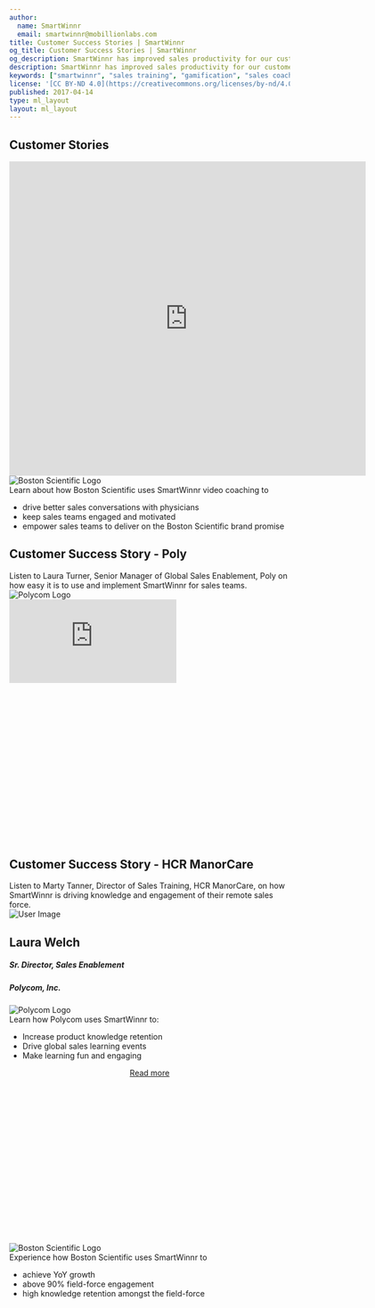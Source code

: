 ```yaml
---
author:
  name: SmartWinnr
  email: smartwinnr@mobillionlabs.com
title: Customer Success Stories | SmartWinnr
og_title: Customer Success Stories | SmartWinnr
og_description: SmartWinnr has improved sales productivity for our customers. Read their success stories and best practices.
description: SmartWinnr has improved sales productivity for our customers. Read their success stories and best practices.
keywords: ["smartwinnr", "sales training", "gamification", "sales coaching", "sales performance", "sales enablement", "solutions", "success stories"]
license: '[CC BY-ND 4.0](https://creativecommons.org/licenses/by-nd/4.0)'
published: 2017-04-14
type: ml_layout
layout: ml_layout
---
```


<!-- top blue tile -->
<section class="ml_interview">
  <div class="ml_top_container">
    <div class="row">
      <div class="col-md-12 col-sm-12">
        <h1 class="ml_body_text_white text-center">Customer Stories</h1>
      </div>
    </div>
  </div>
</section>

<!-- Rebecca (BSC) video -->
<section class="ml-background-white padding50">
  <div class="row ml_div_contents_in_center">
    <div class="col-lg-6 col-md-6 col-sm-6 col-xs-12">
      <div class="ml_iframe_video_wrapper">
        <iframe src="https://player.vimeo.com/video/474095648" width="640" height="564" frameborder="0" allow="autoplay; fullscreen" allowfullscreen></iframe>
      </div>
    </div>
    <div class="col-lg-6 col-md-6 col-sm-6 col-xs-12">
      <div class="text-center">
        <img class="ml_company_logo" src="/images/org-logos/bsc.png" alt="Boston Scientific Logo">
      </div>
      <div class="ml-subtext">Learn about how Boston Scientific uses SmartWinnr video coaching to
        <ul>
          <li>drive better sales conversations with physicians</li>
          <li>keep sales teams engaged and motivated</li>
          <li>empower sales teams to deliver on the Boston Scientific brand promise</li>
        </ul>
      </div>
    </div>
  </div>
</section>

<!-- Hana Kneblova (NN) customer stories -->


<!-- (Poly) Laura Turner Video -->
<section class="ml-chooseQP ml-background-white">
  <div class="padding50">
    <div class="row ml_div_contents_in_center">
      <div class="col-lg-6 col-md-6 col-sm-12 col-xs-12 ml-margin-bottom20">
        <h1 class="text-center">Customer Success Story - Poly</h1>
        <div class="ml-subtext ml-font20 ml-margin-bottom20">Listen to Laura Turner, Senior Manager of Global Sales Enablement, Poly on how easy it is to use and implement SmartWinnr for sales teams.
        </div>
        <img class="ml_company_logo ml_image_center_horizontally" src="/images/org-logos/poly-logo.svg" alt="Polycom Logo">
      </div>
      <div class="col-lg-6 col-md-6 col-sm-12 col-xs-12">
        <div class="ml_iframe_video_wrapper">
          <iframe class="" src="https://www.youtube.com/embed/SjnHQymKG8Y?rel=0" frameborder="0" allow="accelerometer; autoplay; encrypted-media; gyroscope; picture-in-picture" allowfullscreen></iframe>
        </div>
      </div>
    </div>
  </div>
</section>

<!-- Marty Tanner (HCR) video -->
<section class="ml-chooseQP ml-background-white">
  <div class="padding50">
    <div class="row">
      <div class="col-lg-7 col-md-7 col-sm-12 col-xs-12">
        <script src="https://fast.wistia.com/embed/medias/grbzvz2e6b.jsonp" async></script><script src="https://fast.wistia.com/assets/external/E-v1.js" async></script><div class="wistia_responsive_padding" style="padding:56.25% 0 0 0;position:relative;"><div class="wistia_responsive_wrapper" style="height:100%;left:0;position:absolute;top:0;width:100%;"><div class="wistia_embed wistia_async_grbzvz2e6b videoFoam=true" style="height:100%;position:relative;width:100%"><div class="wistia_swatch" style="height:100%;left:0;opacity:0;overflow:hidden;position:absolute;top:0;transition:opacity 200ms;width:100%;"><img src="https://fast.wistia.com/embed/medias/grbzvz2e6b/swatch" style="filter:blur(5px);height:100%;object-fit:contain;width:100%;" alt="" aria-hidden="true" onload="this.parentNode.style.opacity=1;" /></div></div></div></div>
      </div>
      <div class="col-lg-5 col-md-5 col-sm-12 col-xs-12 ml-centered-half">
        <h1 class="text-center">Customer Success Story - HCR ManorCare</h1>
        <div class="ml-subtext ml-font20">Listen to Marty Tanner, Director of Sales Training, HCR ManorCare, on how SmartWinnr is driving knowledge and engagement of their remote sales force.
        </div>
      </div>
    </div>
  </div>
</section>


<!-- <img class="swoop" src="/images/swoop_mask.min.svg"> -->

<!-- customer story (Polycom, Laura Welch) -->
<section class="ml-background-white padding50">
  <div class="row ml_div_contents_in_center">
    <div class="col-lg-6 col-md-6 col-sm-6 col-xs-12">
      <div class="ml_customer_info_box ml-background-blue">
        <img src="/images/polycom_laura_welch.png" alt="User Image" class="img-circle ml-margin-right10 pull-left ml_user_image"/>
        <h2 class="ml-bold-text ml_body_text_white ml-margin-top10">Laura Welch</h2>
        <h5 class="ml_body_text_white">Sr. Director, Sales Enablement</h5>
        <h5 class="ml_body_text_white">Polycom, Inc.</h5>
      </div>
    </div>
    <div class="col-lg-6 col-md-6 col-sm-6 col-xs-12">
      <div class="text-center">
        <img class="ml_company_logo" src="/images/org-logos/poly-logo.svg" alt="Polycom Logo">
      </div>
      <div class="ml-subtext">Learn how Polycom uses SmartWinnr to:
        <ul>
          <li>Increase product knowledge retention</li>
          <li>Drive global sales learning events</li>
          <li>Make learning fun and engaging</li>
        </ul>
        <p align="center" class="ml-padding-top ml-padding-bottom10"><a class="ml-button-blue" align="center" href="/customer-stories/polycom-laura-welch-interview">Read more</a></p>
      </div>
    </div>
  </div>
</section>

<!-- customer story (BSC, Adam Jensen) -->
<section class="ml-background-white padding50">
  <div class="row ml_div_contents_in_center">
    <div class="col-lg-6 col-md-6 col-sm-6 col-xs-12">
      <script src="https://fast.wistia.com/embed/medias/r7xfygdjgw.jsonp" async></script>
      <script src="https://fast.wistia.com/assets/external/E-v1.js" async></script>
      <div class="wistia_responsive_padding" style="padding:56.25% 0 0 0;position:relative;">
        <div class="wistia_responsive_wrapper" style="height:100%;left:0;position:absolute;top:0;width:100%;">
          <div class="wistia_embed wistia_async_r7xfygdjgw videoFoam=true" style="height:100%;position:relative;width:100%">
            <div class="wistia_swatch" style="height:100%;left:0;opacity:0;overflow:hidden;position:absolute;top:0;transition:opacity 200ms;width:100%;">
              <img src="https://fast.wistia.com/embed/medias/r7xfygdjgw/swatch" style="filter:blur(5px);height:100%;object-fit:contain;width:100%;" alt="" onload="this.parentNode.style.opacity=1;" />
            </div>
          </div>
        </div>
      </div>
    </div>
    <div class="col-lg-6 col-md-6 col-sm-6 col-xs-12">
      <div class="text-center">
        <img class="ml_company_logo" src="/images/org-logos/bsc.png" alt="Boston Scientific Logo">
      </div>
      <div class="ml-subtext">Experience how Boston Scientific uses SmartWinnr to
        <ul>
          <li>achieve YoY growth</li>
          <li>above 90% field-force engagement</li>
          <li>high knowledge retention amongst the field-force</li>
        </ul>
      </div>
    </div>
  </div>
</section>
